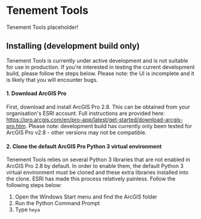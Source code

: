 # Tenement Tools
Tenement Tools placeholder!

## Installing (development build only)
Tenement Tools is currently under active development and is not suitable for use in production. If you're interested in testing the current development build, please follow the steps below. Please note: the UI is incomplete and it is likely that you will encounter bugs.
#### 1. Download ArcGIS Pro
First, download and install ArcGIS Pro 2.8. This can be obtained from your organisation's ESRI account. Full instructions are provided here: https://pro.arcgis.com/en/pro-app/latest/get-started/download-arcgis-pro.htm. Please note: development build has currently only been tested for ArcGIS Pro v2.8 - other versions may not be compatible.

#### 2. Clone the default ArcGIS Pro Python 3 virtual environment
Tenement Tools relies on several Python 3 libraries that are not enabled in ArcGIS Pro 2.8 by default. In order to enable them, the default Python 3 virtual environment must be cloned and these extra libraries installed into the clone. ESRI has made this process relatively painless. Follow the following steps below:
1. Open the Windows Start menu and find the ArcGIS folder
2. Run the Python Command Prompt
3. Type <code>heya</code>
